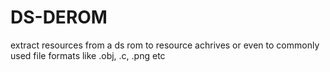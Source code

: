# DS-DEROM
extract resources from a ds rom to resource achrives or even to commonly used file formats like .obj, .c, .png etc

